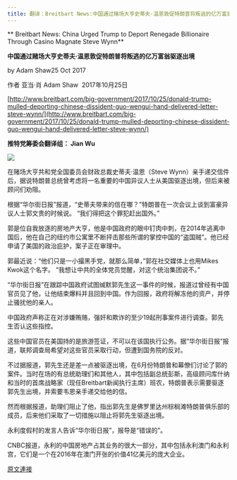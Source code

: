 ```yaml
---
title: 翻译：Breitbart News:中国通过赌场大亨史蒂夫·温恩敦促特朗普将叛逃的亿万富翁驱逐出境
---
```


**
Breitbart News: China Urged Trump to Deport Renegade Billionaire Through Casino Magnate Steve Wynn**



**中国通过赌场大亨史蒂夫·温恩敦促特朗普将叛逃的亿万富翁驱逐出境**








by Adam Shaw25 Oct 2017



作者 亚当·肖 Adam Shaw  2017年10月25日








[http://www.breitbart.com/big-government/2017/10/25/donald-trump-mulled-deporting-chinese-dissident-guo-wengui-hand-delivered-letter-steve-wynn/](http://www.breitbart.com/big-government/2017/10/25/donald-trump-mulled-deporting-chinese-dissident-guo-wengui-hand-delivered-letter-steve-wynn/)








**推特党筹委会翻译组： Jian Wu**




[![](https://1.bp.blogspot.com/-h4_ZusD-D6Q/WfEXHGgbJ8I/AAAAAAAABE8/OaD8ZRizHJcRM8AyEBAXJLLIMq8YyhZcgCLcBGAs/s400/1025-3.PNG)](https://1.bp.blogspot.com/-h4_ZusD-D6Q/WfEXHGgbJ8I/AAAAAAAABE8/OaD8ZRizHJcRM8AyEBAXJLLIMq8YyhZcgCLcBGAs/s1600/1025-3.PNG)








在赌场大亨共和党全国委员会财政总裁史蒂夫·温恩（Steve Wynn）亲手递交信件后，据说特朗普总统曾考虑将一名重要的中国异议人士从美国驱逐出境，但后来被顾问们劝阻。








根据“华尔街日报”报道，“史蒂夫带来的信在哪？”特朗普在一次会议上谈到富豪异议人士郭文贵的时候说。 “我们得把这个罪犯赶出国外。”








郭是位自我放逐的房地产大亨，他是中国政府的眼中钉肉中刺，在2014年逃离中国后，他在自己的纽约市公寓里不断抨击那些所谓的掌控中国的“盗国贼”。他已经申请了美国的政治庇护，案子正在审理中。








郭最近说：“他们只是一小撮黑手党，就那么简单，”郭在社交媒体上也用Mikes Kwok这个名字。 “我想让中共的全体党员觉醒，对这个统治集团说不。”








“华尔街日报”在跟踪中国政府试图缄默郭先生这一事件的时候，报道过曾经有中国官员见了他，让他结束爆料并且回到中国。作为回报，政府将解冻他的资产，并停止骚扰他的亲人。








中国政府声称正在对涉嫌贿赂，强奸和欺诈的至少19起刑事案件进行调查。郭先生否认这些指控。








这些中国官员在美国持的是旅游签证，不可以在该国执行公务。据“华尔街日报”报道，联邦调查局希望对这些官员采取行动，但遭到国务院的反对。








不过据报道，郭先生还是差一点被驱逐出境，在6月份特朗普和幕僚们讨论了郭的案件。当时在场的有总统助理们和其他人，其中包括副总统彭斯，高级顾问库什纳和当时的首席战略家（现任Breitbart新闻执行主席）班农，特朗普表示需要驱逐郭先生出境，并索要韦恩亲手递交给他的信。








然而根据报道，助理们阻止了他，指出郭先生是佛罗里达州棕榈滩特朗普俱乐部的成员，后来他们采取了一切措施以阻止将郭先生驱逐出境。








永利度假村的发言人告诉“华尔街日报”，报导是“错误的”。








CNBC报道，永利的中国房地产占其业务的很大一部分，其中包括永利澳门和永利宫，它们是一个在2016年在澳门开张的价值41亿美元的庞大企业。

[原文連接](http://littleantvoice.blogspot.com/2018/04/breitbart-news_17.html)